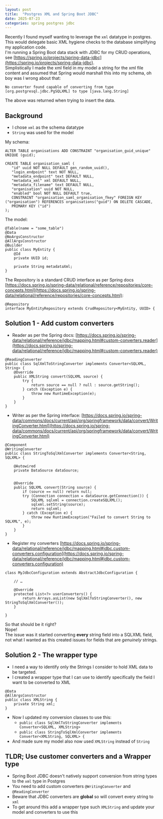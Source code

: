 ```yaml
---
layout: post
title:  "Postgres XML and Spring Boot JDBC"
date: 2025-07-23
categories: spring postgres jdbc
---
```


Recently I found myself wanting to leverage the `xml` datatype in postgres.  
This would delegate basic XML hygiene checks to the database simplifying my application code.  
I'm running a Spring Boot data stack with JDBC for my CRUD operations, see [https://spring.io/projects/spring-data-jdbc](https://spring.io/projects/spring-data-jdbc).  
Simplistically I made the xml field in my model a string for the xml file content and assumed that Spring would marshall this into my schema, oh boy was I wrong about that:  
```
No converter found capable of converting from type [org.postgresql.jdbc.PgSQLXML] to type [java.lang.String]
```
The above was returned when trying to insert the data. 


## Background
* I chose `xml` as the schema datatype
* `String` was used for the model

My schema:
```
ALTER TABLE organisations ADD CONSTRAINT "organisation_guid_unique" UNIQUE (guid);

CREATE TABLE organisation_saml (
   "id" uuid NOT NULL DEFAULT gen_random_uuid(),
   "login_endpoint" text NOT NULL,
   "metadata_endpoint" text DEFAULT NULL,
   "metadata_xml" xml DEFAULT NULL,
   "metadata_filename" text DEFAULT NULL,
   "organisation" uuid NOT NULL,
   "enabled" bool NOT NULL DEFAULT true,
   CONSTRAINT "organisation_saml_organisation_fkey" FOREIGN KEY ("organisation") REFERENCES organisations("guid") ON DELETE CASCADE,
   PRIMARY KEY ("id")
);

```

The model:
```
@Table(name = "some_table")
@Data
@NoArgsConstructor
@AllArgsConstructor
@Builder
public class MyEntity {
    @Id
    private UUID id;

    private String metadataXml;
}
```

The Repository is a standard CRUD interface as per Spring docs [https://docs.spring.io/spring-data/relational/reference/repositories/core-concepts.html](https://docs.spring.io/spring-data/relational/reference/repositories/core-concepts.html):
```
@Repository
interface MyEntityRepository extends CrudRepository<MyEntity, UUID> {
```


## Solution 1 - Add custom converters
* Reader as per the Spring docs: [https://docs.spring.io/spring-data/relational/reference/jdbc/mapping.html#custom-converters.reader](https://docs.spring.io/spring-data/relational/reference/jdbc/mapping.html#custom-converters.reader)
```
@ReadingConverter
public class SqlXmlToStringConverter implements Converter<SQLXML, String> {
    @Override
    public XMLString convert(SQLXML source) {
        try {
            return source == null ? null : source.getString();
        } catch (Exception e) {
            throw new RuntimeException(e);
        }
    }
}
```
* Writer as per the Spring interface: [https://docs.spring.io/spring-data/commons/docs/current/api/org/springframework/data/convert/WritingConverter.html](https://docs.spring.io/spring-data/commons/docs/current/api/org/springframework/data/convert/WritingConverter.html)
```
@Component
@WritingConverter
public class StringToSqlXmlConverter implements Converter<String, SQLXML> {

    @Autowired
    private DataSource dataSource;


    @Override
    public SQLXML convert(String source) {
        if (source == null) return null;
        try (Connection connection = dataSource.getConnection()) {
            SQLXML sqlxml = connection.createSQLXML();
            sqlxml.setString(source);
            return sqlxml;
        } catch (Exception e) {
            throw new RuntimeException("Failed to convert String to SQLXML", e);
        }
    }
}
```
* Register my converters [https://docs.spring.io/spring-data/relational/reference/jdbc/mapping.html#jdbc.custom-converters.configuration](https://docs.spring.io/spring-data/relational/reference/jdbc/mapping.html#jdbc.custom-converters.configuration)
```
class MyJdbcConfiguration extends AbstractJdbcConfiguration {

    // …

    @Override
    protected List<?> userConverters() {
        return Arrays.asList(new SqlXmlToStringConverter(), new StringToSqlXmlConverter());
    }

}
```
So that should be it right?  
Nope!  
The issue was it started converting **every** string field into a SQLXML field, not what I wanted as this created issues for fields that are _genuinely_ strings.


## Solution 2 - The wrapper type
* I need a way to identify only the Strings I consider to hold XML data to be targeted.  
* I created a wrapper type that I can use to identify specifically the field I want to be converted to XML
```
@Data
@AllArgsConstructor
public class XMLString {
    private String xml;
}
```
* Now I updated my conversion classes to use this:
    * `public class SqlXmlToStringConverter implements Converter<SQLXML, XMLString>`
    * `public class StringToSqlXmlConverter implements Converter<XMLString, SQLXML> {`
* And made sure my model also now used `XMLString` instead of `String`

## TLDR; Use customer converters and a Wrapper type
* Spring Boot JDBC doesn't natively support conversion from string types to the `xml` type in Postgres
* You need to add custom converters `@WritingConverter` and `@ReadingConverter`
* Beware that JDBC converters are **global** so will convert every string to `xml`
* To get around this add a wrapper type such `XMLString` and update your model and converters to use this
